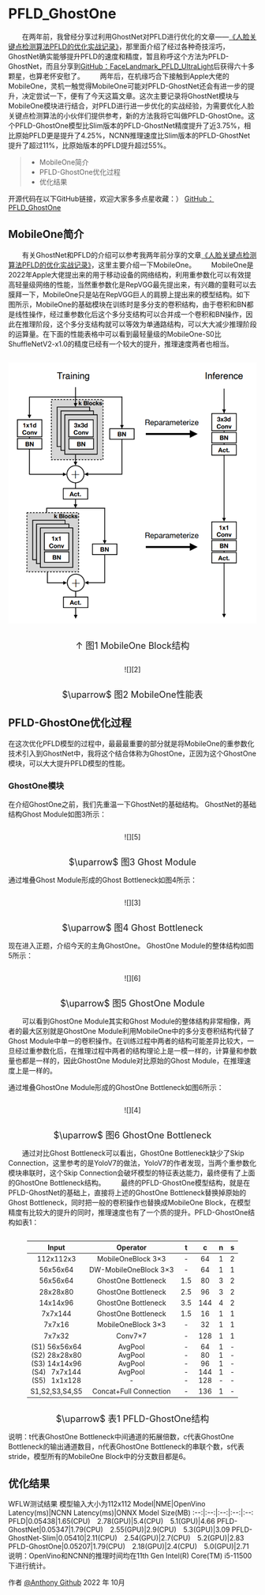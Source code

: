 # PFLD_GhostOne
&emsp;&emsp;在两年前，我曾经分享过利用GhostNet对PFLD进行优化的文章——[《人脸关键点检测算法PFLD的优化实战记录》](https://blog.csdn.net/u010892804/article/details/108509243?spm=1001.2014.3001.5501)，那里面介绍了经过各种奇技淫巧，GhostNet确实能够提升PFLD的速度和精度，暂且称呼这个方法为PFLD-GhostNet，而且分享到[GitHub：FaceLandmark_PFLD_UltraLight](https://github.com/AnthonyF333/FaceLandmark_PFLD_UltraLight)后获得六十多颗星，也算老怀安慰了。
&emsp;&emsp;两年后，在机缘巧合下接触到Apple大佬的MobileOne，灵机一触觉得MobileOne可能对PFLD-GhostNet还会有进一步的提升，决定尝试一下，便有了今天这篇文章。这次主要记录将GhostNet模块与MobileOne模块进行结合，对PFLD进行进一步优化的实战经验，为需要优化人脸关键点检测算法的小伙伴们提供参考，新的方法我将它叫做PFLD-GhostOne。这个PFLD-GhostOne模型比Slim版本的PFLD-GhostNet精度提升了近3.75%，相比原始PFLD更是提升了4.25%，NCNN推理速度比Slim版本的PFLD-GhostNet提升了超过11%，比原始版本的PFLD提升超过55%。
> * MobileOne简介
> * PFLD-GhostOne优化过程
> * 优化结果

开源代码在以下GitHub链接，欢迎大家多多点星收藏：）
[GitHub：PFLD_GhostOne](https://github.com/AnthonyF333/PFLD_GhostOne)

## MobileOne简介
&emsp;&emsp;有关GhostNet和PFLD的介绍可以参考我两年前分享的文章[《人脸关键点检测算法PFLD的优化实战记录》](https://blog.csdn.net/u010892804/article/details/108509243?spm=1001.2014.3001.5501)，这里主要介绍一下MobileOne。
&emsp;&emsp;MobileOne是2022年Apple大佬提出来的用于移动设备的网络结构，利用重参数化可以有效提高轻量级网络的性能，当然重参数化是RepVGG最先提出来，有兴趣的童鞋可以去膜拜一下，MobileOne只是站在RepVGG巨人的肩膀上提出来的模型结构。如下图所示，MobileOne的基础模块在训练时是多分支的卷积结构，由于卷积和BN都是线性操作，经过重参数化后这个多分支结构可以合并成一个卷积和BN操作，因此在推理阶段，这个多分支结构就可以等效为单通路结构，可以大大减少推理阶段的运算量。在下面的性能表格中可以看到最轻量级的MobileOne-S0比ShuffleNetV2-x1.0的精度已经有一个较大的提升，推理速度两者也相当。

<div class="center">

![](https://github.com/AnthonyF333/PFLD_GhostOne/blob/main/img/1.png)
</div>
  
<p align="center"><font size=4.>&uarr; 图1 MobileOne Block结构</font></p>

<div class="center">

![][2]  
</div>
<p align="center"><font size=4.>$\uparrow$ 图2 MobileOne性能表</font></p>

## PFLD-GhostOne优化过程
在这次优化PFLD模型的过程中，最最最重要的部分就是将MobileOne的重参数化技术引入到GhostNet中，我将这个结合体称为GhostOne，正因为这个GhostOne模块，可以大大提升PFLD模型的性能。
### GhostOne模块
在介绍GhostOne之前，我们先重温一下GhostNet的基础结构。
GhostNet的基础结构Ghost Module如图3所示：
<div class="center">

![][5] 
</div>
<p align="center"><font size=4.>$\uparrow$ 图3 Ghost Module</font></p>

通过堆叠Ghost Module形成的Ghost Bottleneck如图4所示：
<div class="center">

![][3] 
</div>
<p align="center"><font size=4.>$\uparrow$ 图4 Ghost Bottleneck</font></p>

现在进入正题，介绍今天的主角GhostOne。
GhostOne Module的整体结构如图5所示：
<div class="center">

![][6]
</div>
<p align="center"><font size=4.>$\uparrow$ 图5 GhostOne Module</font></p>

&emsp;&emsp;可以看到GhostOne Module其实和Ghost Module的整体结构非常相像，两者的最大区别就是GhostOne Module利用MobileOne中的多分支卷积结构代替了Ghost Module中单一的卷积操作。在训练过程中两者的结构可能差异比较大，一旦经过重参数化后，在推理过程中两者的结构理论上是一模一样的，计算量和参数量也都是一样的，因此GhostOne Module对比原始的Ghost Module，在推理速度上是一样的。

通过堆叠GhostOne Module形成的GhostOne Bottleneck如图6所示：
<div class="center">

![][4]
</div>
<p align="center"><font size=4.>$\uparrow$ 图6 GhostOne Bottleneck</font></p>

&emsp;&emsp;通过对比Ghost Bottleneck可以看出，GhostOne Bottleneck缺少了Skip Connection，这里参考的是YoloV7的做法，YoloV7的作者发现，当两个重参数化模块串联时，这个Skip Connection会破坏模型的特征表达能力，最终便有了上面的GhostOne Bottleneck结构。
&emsp;&emsp;最终的PFLD-GhostOne模型结构，就是在PFLD-GhostNet的基础上，直接将上述的GhostOne Bottleneck替换掉原始的Ghost Bottleneck，同时把一般的卷积操作也替换成MobileOne Block，在模型精度有比较大的提升的同时，推理速度也有了一个质的提升。PFLD-GhostOne结构如表1：

<!-- 让表格居中显示的风格 -->
<style>
.center 
{
  width: auto;
  display: table;
  margin-left: auto;
  margin-right: auto;
}
</style>
<div class="center">

Input|Operator|t|c|n|s
:--:|:--:|:--:|:--:|:--:|:--:
112x112x3|MobileOneBlock 3×3|-|64|1|2
56x56x64|DW-MobileOneBlock 3×3|-|64|1|1
56x56x64|GhostOne Bottleneck|1.5|80|3|2
28x28x80|GhostOne Bottleneck|2.5|96|3|2
14x14x96|GhostOne Bottleneck|3.5|144|4|2
7x7x144|GhostOne Bottleneck|1.5|16|1|1
7x7x16|MobileOneBlock 3×3|-|32|1|1
7x7x32|Conv7×7|-|128|1|1
(S1) 56x56x64<br />(S2) 28x28x80<br />(S3) 14x14x96<br />(S4) &ensp;7x7x144<br />(S5) &ensp;1x1x128|AvgPool<br />AvgPool<br />AvgPool<br />AvgPool<br />-|-<br />-<br />-<br />-<br />-|64<br />80<br />96<br />144<br />128|1<br />1<br />1<br />1<br />-|-<br />-<br />-<br />-<br />-
S1,S2,S3,S4,S5|Concat+Full Connection|-|136|1|-
</div>
<p align="center"><font size=4.>$\uparrow$ 表1 PFLD-GhostOne结构</font></p>
说明：t代表GhostOne Bottleneck中间通道的拓展倍数，c代表GhostOne Bottleneck的输出通道数目，n代表GhostOne Bottleneck的串联个数，s代表stride，模型所有的MobileOne Block中的分支数目都是6。

## 优化结果
WFLW测试结果
模型输入大小为112x112
Model|NME|OpenVino Latency(ms)|NCNN Latency(ms)|ONNX Model Size(MB)
:--:|:--:|:--:|:--:|:--:
PFLD|0.05438|1.65(CPU)&emsp;2.78(GPU)|5.4(CPU)&emsp;5.1(GPU)|4.66
PFLD-GhostNet|0.05347|1.79(CPU)&emsp;2.55(GPU)|2.9(CPU)&emsp;5.3(GPU)|3.09
PFLD-GhostNet-Slim|0.05410|2.11(CPU)&emsp;2.54(GPU)|2.7(CPU)&emsp;5.2(GPU)|2.83
PFLD-GhostOne|0.05207|1.79(CPU)&emsp;2.18(GPU)|2.4(CPU)&emsp;5.0(GPU)|2.71
说明：OpenVino和NCNN的推理时间均在11th Gen Intel(R) Core(TM) i5-11500下进行统计。


作者 [@Anthony Github](https://github.com/AnthonyF333)
2022 年 10月
